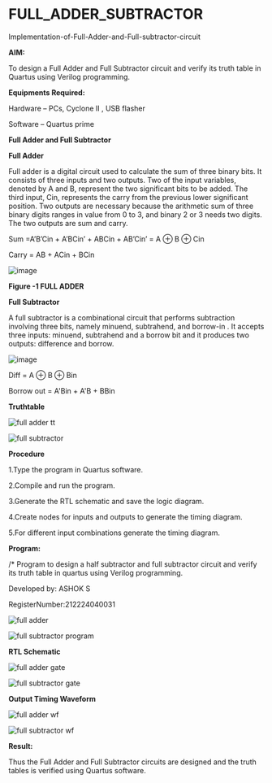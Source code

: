 # FULL_ADDER_SUBTRACTOR

Implementation-of-Full-Adder-and-Full-subtractor-circuit

**AIM:**

To design a Full Adder and Full Subtractor circuit and verify its truth table in Quartus using Verilog programming.

**Equipments Required:**

Hardware – PCs, Cyclone II , USB flasher

Software – Quartus prime

**Full Adder and Full Subtractor**

**Full Adder**

Full adder is a digital circuit used to calculate the sum of three binary bits. It consists of three inputs and two outputs. Two of the input variables, denoted by A and B, represent the two significant bits to be added. The third input, Cin, represents the carry from the previous lower significant position. Two outputs are necessary because the arithmetic sum of three binary digits ranges in value from 0 to 3, and binary 2 or 3 needs two digits. The two outputs are sum and carry.

Sum =A’B’Cin + A’BCin’ + ABCin + AB’Cin’ = A ⊕ B ⊕ Cin 

Carry = AB + ACin + BCin

![image](https://github.com/naavaneetha/FULL_ADDER_SUBTRACTOR/assets/154305477/0f30ba51-5ffb-4198-845f-18e054f675e7)

**Figure -1 FULL ADDER**

**Full Subtractor**

A full subtractor is a combinational circuit that performs subtraction involving three bits, namely minuend, subtrahend, and borrow-in . It accepts three inputs: minuend, subtrahend and a borrow bit and it produces two outputs: difference and borrow.

![image](https://github.com/naavaneetha/FULL_ADDER_SUBTRACTOR/assets/154305477/02b24f51-ab51-4304-9ad6-7b81ffc1ead5)

Diff = A ⊕ B ⊕ Bin 

Borrow out = A'Bin + A'B + BBin

**Truthtable**


![full adder tt](https://github.com/user-attachments/assets/7a6f73ce-e974-4c2a-a59a-57d86f5d42e1)

![full subtractor](https://github.com/user-attachments/assets/296eb827-8d8a-46f3-88ff-5d52dd83c35d)


**Procedure**

1.Type the program in Quartus software.

2.Compile and run the program.

3.Generate the RTL schematic and save the logic diagram.

4.Create nodes for inputs and outputs to generate the timing diagram.

5.For different input combinations generate the timing diagram.

**Program:**

/* Program to design a half subtractor and full subtractor circuit and verify its truth table in quartus using Verilog programming. 

Developed by: ASHOK S 

RegisterNumber:212224040031

![full adder](https://github.com/user-attachments/assets/d006731b-af84-4f8c-9dd4-e8287df70cc2)


![full subtractor program](https://github.com/user-attachments/assets/4031b573-438d-4f14-8c04-7d51e87a881c)


**RTL Schematic**


![full adder gate](https://github.com/user-attachments/assets/0128c10a-b27c-40bd-b6b8-3fe68c0fc3cf)



![full subtractor gate](https://github.com/user-attachments/assets/863aaeb3-c74b-4c88-864e-9f14ba4cc735)


**Output Timing Waveform**

![full adder wf](https://github.com/user-attachments/assets/f47890af-8708-4263-8f48-edc4ab33e607)


![full subtractor wf](https://github.com/user-attachments/assets/dbecdf8f-f26c-48cc-8d52-0ba9cfa06024)


**Result:**

Thus the Full Adder and Full Subtractor circuits are designed and the truth tables is verified using Quartus software.




